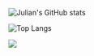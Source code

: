 ![Julian's GitHub stats](https://github-readme-stats.vercel.app/api?username=ldalvik&show_icons=true&count_private=true&include_all_commits=true&theme=tokyonight&border_color=870ee3&bg_color=45,540573,4f016e,240459)

![Top Langs](https://github-readme-stats.vercel.app/api/top-langs/?username=ldalvik&langs_count=8&layout=compact&theme=tokyonight&border_color=870ee3&bg_color=90,240459,4f016e,540573)

![](https://komarev.com/ghpvc/?username=ldalvik&color=green)
